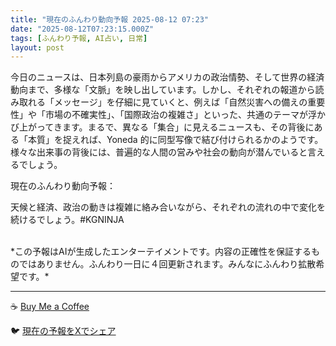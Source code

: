 ```yaml
---
title: "現在のふんわり動向予報 2025-08-12 07:23"
date: "2025-08-12T07:23:15.000Z"
tags: [ふんわり予報, AI占い, 日常]
layout: post
---
```


今日のニュースは、日本列島の豪雨からアメリカの政治情勢、そして世界の経済動向まで、多様な「文脈」を映し出しています。しかし、それぞれの報道から読み取れる「メッセージ」を仔細に見ていくと、例えば「自然災害への備えの重要性」や「市場の不確実性」、「国際政治の複雑さ」といった、共通のテーマが浮かび上がってきます。まるで、異なる「集合」に見えるニュースも、その背後にある「本質」を捉えれば、Yoneda 的に同型写像で結び付けられるかのようです。様々な出来事の背後には、普遍的な人間の営みや社会の動向が潜んでいると言えるでしょう。


現在のふんわり動向予報：

天候と経済、政治の動きは複雑に絡み合いながら、それぞれの流れの中で変化を続けるでしょう。#KGNINJA

<br>
*この予報はAIが生成したエンターテイメントです。内容の正確性を保証するものではありません。ふんわり一日に４回更新されます。みんなにふんわり拡散希望です。*

---
☕️ [Buy Me a Coffee](https://www.buymeacoffee.com/kgninja)

🐦 [現在の予報をXでシェア](https://twitter.com/intent/tweet?text=%E7%8F%BE%E5%9C%A8%E3%81%AE%E3%81%B5%E3%82%93%E3%82%8F%E3%82%8A%E4%BA%88%E5%A0%B1%3A%20%E3%80%8C%E4%BB%8A%E6%97%A5%E3%81%AE%E3%83%8B%E3%83%A5%E3%83%BC%E3%82%B9%E3%81%AF%E3%80%81%E6%97%A5%E6%9C%AC%E5%88%97%E5%B3%B6%E3%81%AE%E8%B1%AA%E9%9B%A8%E3%81%8B%E3%82%89%E3%82%A2%E3%83%A1%E3%83%AA%E3%82%AB%E3%81%AE%E6%94%BF%E6%B2%BB%E6%83%85%E5%8B%A2%E3%80%81%E3%81%9D%E3%81%97%E3%81%A6%E4%B8%96%E7%95%8C%E3%81%AE%E7%B5%8C%E6%B8%88%E5%8B%95%E5%90%91%E3%81%BE%E3%81%A7%E3%80%81%E5%A4%9A%E6%A7%98%E3%81%AA%E3%80%8C%E6%96%87%E8%84%88%E3%80%8D%E3%82%92%E6%98%A0%E3%81%97%E5%87%BA%E3%81%97%E3%81%A6%E3%81%84%E3%81%BE%E3%81%99%E3%80%82%E3%80%8D%23KGNINJA%20%E7%B6%9A%E3%81%8D%E3%81%AF%E3%83%96%E3%83%AD%E3%82%B0%E3%81%A7%EF%BC%81%F0%9F%91%87&url=https%3A%2F%2Fkg-ninja.github.io%2FFunwariyoso%2F)

